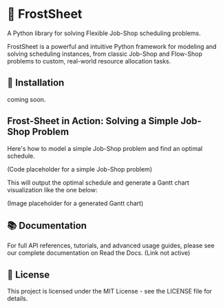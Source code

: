 # 🧊 FrostSheet

A Python library for solving Flexible Job-Shop scheduling problems.

FrostSheet is a powerful and intuitive Python framework for modeling and solving scheduling instances, from classic Job-Shop and Flow-Shop problems to custom, real-world resource allocation tasks.

## 🚀 Installation

coming soon.

## Frost-Sheet in Action: Solving a Simple Job-Shop Problem

Here's how to model a simple Job-Shop problem and find an optimal schedule.

(Code placeholder for a simple Job-Shop problem)

This will output the optimal schedule and generate a Gantt chart visualization like the one below:

(Image placeholder for a generated Gantt chart)

## 📚 Documentation

For full API references, tutorials, and advanced usage guides, please see our complete documentation on Read the Docs. (Link not active)

## 📜 License

This project is licensed under the MIT License - see the LICENSE file for details.
